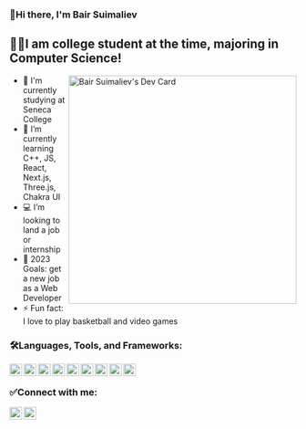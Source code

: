 ### 👋Hi there, I'm Bair Suimaliev

## 🧑‍💻I am college student at the time, majoring in Computer Science!

<a href="https://app.daily.dev/bsuimaliev"><img align="right" src="https://api.daily.dev/devcards/71d6cf8f83cb45c8b08ad6360fa48050.png?r=xvc" width="400" alt="Bair Suimaliev's Dev Card"/></a>

- 🔭 I'm currently studying at Seneca College
- 🌱 I’m currently learning C++, JS, React, Next.js, Three.js, Chakra UI
- 💻 I’m looking to land a job or internship
- 🥅 2023 Goals: get a new job as a Web Developer
- ⚡ Fun fact: I love to play basketball and video games

### 🛠️Languages, Tools, and Frameworks:
<img align="left" alt="C++" width="22px" src="https://img.icons8.com/color/48/000000/c-plus-plus-logo.png" />
<img align="left" alt="HTML" width="22px" src="https://img.icons8.com/color/48/000000/html-5--v1.png" />
<img align="left" alt="CSS" width="22px" src="https://img.icons8.com/color/48/000000/css3.png" />
<img align="left" alt="JS" width="22px" src="https://img.icons8.com/color/48/000000/javascript--v1.png" />
<img align="left" alt="SQL Developer" width="22px" src="https://img.icons8.com/dusk/64/000000/sql.png" />
<img align="left" alt="React" width="22px" src="https://img.icons8.com/office/16/000000/react.png" />
<img align="left" alt="Next.js" width="22px" src="https://img.icons8.com/color/48/000000/nfc-n.png" />
<img align="left" alt="Chakra UI" width="22px" src="https://img.icons8.com/external-icongeek26-outline-colour-icongeek26/64/000000/external-flash-essentials-icongeek26-outline-colour-icongeek26.png"/>
<img align="left" alt="Three.js" width="22px" src="https://img.icons8.com/fluency/48/000000/triforce.png" />
<br />

### ✅Connect with me:
[<img align="left" alt="bsuimaliev | LinkedIn" width="22px" src="https://img.icons8.com/fluency/48/000000/linkedin.png" />][linkedin]
[<img align="left" alt="bsuimaliev | Instagram" width="22px" src="https://img.icons8.com/fluency/48/000000/instagram-new.png" />][instagram]

<br />
<br />

[linkedin]: https://www.linkedin.com/in/bair-suimaliev-9981251b6/
[instagram]: https://www.instagram.com/bb.suimaliev/


